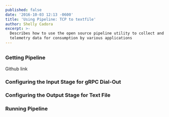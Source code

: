 ```yaml
---
published: false
date: '2016-10-03 12:13 -0600'
title: 'Using Pipeline: TCP to textfile'
author: Shelly Cadora
excerpt: >-
  Describes how to use the open source pipeline utility to collect and transform
  telemetry data for consumption by various applications
---
```

## 



### Getting Pipeline
Github link

### Configuring the Input Stage for gRPC Dial-Out

### Configuring the Output Stage for Text File

### Running Pipeline


